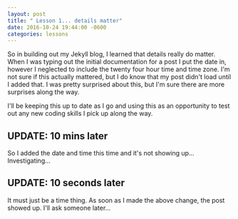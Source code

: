 ```yaml
---
layout: post
title: " Lesson 1... details matter"
date: 2016-10-24 19:44:00 -0600
categories: lessons
---
```

So in building out my Jekyll blog, I learned that details really do matter. When I was typing out the initial documentation for a post I put the date in, however I neglected to include the twenty four hour time and time zone. I'm not sure if this actually mattered, but I do know that my post didn't load until I added that. I was pretty surprised about this, but I'm sure there are more surprises along the way.

I'll be keeping this up to date as I go and using this as an opportunity to test out any new coding skills I pick up along the way.


## UPDATE: 10 mins later
  So I added the date and time this time and it's not showing up... Investigating...
  
## UPDATE: 10 seconds later
  It must just be a time thing. As soon as I made the above change, the post showed up. I'll ask someone later...
